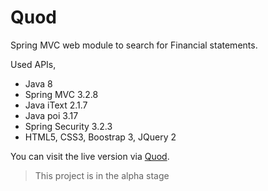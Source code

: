 Quod
==========================

Spring MVC web module to search for Financial statements.

Used APIs,

- Java 8
- Spring MVC 3.2.8
- Java iText 2.1.7
- Java poi 3.17
- Spring Security 3.2.3
- HTML5, CSS3, Boostrap 3, JQuery 2

You can visit the live version via [Quod](http://quod-dev-alpha.herokuapp.com//).


> This project is in the alpha stage

